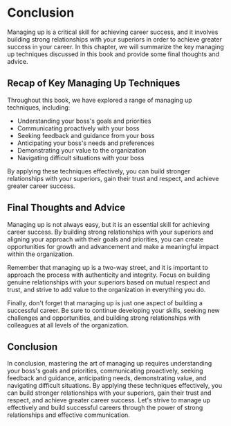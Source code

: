 # Conclusion

Managing up is a critical skill for achieving career success, and it involves building strong relationships with your superiors in order to achieve greater success in your career. In this chapter, we will summarize the key managing up techniques discussed in this book and provide some final thoughts and advice.

Recap of Key Managing Up Techniques
-----------------------------------

Throughout this book, we have explored a range of managing up techniques, including:

* Understanding your boss's goals and priorities
* Communicating proactively with your boss
* Seeking feedback and guidance from your boss
* Anticipating your boss's needs and preferences
* Demonstrating your value to the organization
* Navigating difficult situations with your boss

By applying these techniques effectively, you can build stronger relationships with your superiors, gain their trust and respect, and achieve greater career success.

Final Thoughts and Advice
-------------------------

Managing up is not always easy, but it is an essential skill for achieving career success. By building strong relationships with your superiors and aligning your approach with their goals and priorities, you can create opportunities for growth and advancement and make a meaningful impact within the organization.

Remember that managing up is a two-way street, and it is important to approach the process with authenticity and integrity. Focus on building genuine relationships with your superiors based on mutual respect and trust, and strive to add value to the organization in everything you do.

Finally, don't forget that managing up is just one aspect of building a successful career. Be sure to continue developing your skills, seeking new challenges and opportunities, and building strong relationships with colleagues at all levels of the organization.

Conclusion
----------

In conclusion, mastering the art of managing up requires understanding your boss's goals and priorities, communicating proactively, seeking feedback and guidance, anticipating needs, demonstrating value, and navigating difficult situations. By applying these techniques effectively, you can build stronger relationships with your superiors, gain their trust and respect, and achieve greater career success. Let's strive to manage up effectively and build successful careers through the power of strong relationships and effective communication.